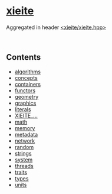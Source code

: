 # [xieite](https://github.com/Eczbek/xieite#readme)
Aggregated in header [<xieite/xieite.hpp>](../include/xieite/xieite.hpp)

&nbsp;

## Contents
- [algorithms](./algorithms.md)
- [concepts](./concepts.md)
- [containers](./containers.md)
- [functors](./functors.md)
- [geometry](./geometry.md)
- [graphics](./graphics.md)
- [literals](./literals.md)
- [XIEITE_...](./macros.md)
- [math](./math.md)
- [memory](./memory.md)
- [metadata](./metadata.md)
- [network](./network.md)
- [random](./random.md)
- [strings](./strings.md)
- [system](./system.md)
- [threads](./threads.md)
- [traits](./traits.md)
- [types](./types.md)
- [units](./units.md)
